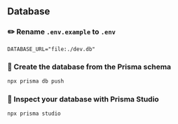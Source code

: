 ## Database

### ✏️ Rename `.env.example` to `.env`

```
DATABASE_URL="file:./dev.db"
```

### 🔨 Create the database from the Prisma schema

```sh
npx prisma db push
```

### 🔎 Inspect your database with Prisma Studio

```
npx prisma studio
```
